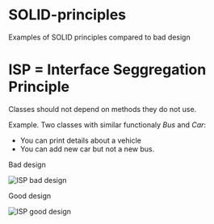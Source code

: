 # SOLID-principles
Examples of SOLID principles compared to bad design

# ISP = Interface Seggregation Principle
Classes should not depend on methods they do not use.

Example.
Two classes with similar functionaly *Bus* and *Car*:
 - You can print details about a vehicle
 - You can add new car but not a new bus. 

Bad design

![ISP bad design](https://www.dropbox.com/s/k2zexaqw7lcgjys/ISP_BadDesign.JPG?raw=1)

Good design

![ISP good design](https://www.dropbox.com/s/i2xjstwmg45ohly/ISP_GoodDesign.JPG?raw=1)
